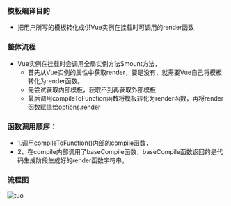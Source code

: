### 模板编译目的
- 把用户所写的模板转化成供Vue实例在挂载时可调用的render函数


### 整体流程
- Vue实例在挂载时会调用全局实例方法$mount方法，
  - 首先从Vue实例的属性中获取render，要是没有，就需要Vue自己将模板转化为render函数。
  - 先尝试获取内部模板，获取不到再获取外部模板
  - 最后调用compileToFunction函数将模板转化为render函数，再将render函数赋值给options.render


### 函数调用顺序：
- 1.调用compileToFunction()内部的compile函数，
- 2、在compile内部调用了baseCompile函数，baseCompile函数返回的是代码生成阶段生成好的render函数字符串，

### 流程图

![tuo](https://vue-js.com/learn-vue/assets/img/8.ad277be0.jpg)